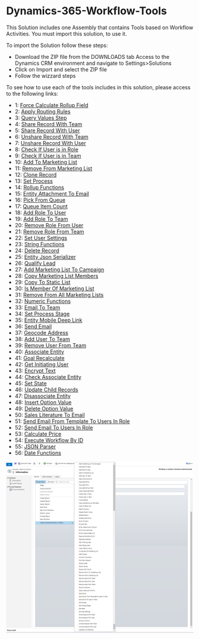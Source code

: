# Dynamics-365-Workflow-Tools
This Solution includes one Assembly that contains Tools based on Workflow Activities.
You must import this solution, to use it.

To import the Solution follow these steps:

* Download the ZIP file from the DOWNLOADS tab
 Access to the Dynamics CRM environment and navigate to Settings>Solutions
* Click on Import and select the ZIP file
* Follow the wizzard steps

To see how to use each of the tools includes in this solution, please access to the following links:
* 1: [Force Calculate Rollup Field](/docs/Force%20Calculate%20Rollup%20Field.md)
* 2: [Apply Routing Rules](/docs/Apply%20Routing%20Rules.md)
* 3: [Query Values Step](/docs/Query%20Values%20Step.md)
* 4: [Share Record With Team](/docs/Share%20Record%20With%20Team.md)
* 5: [Share Record With User](/docs/Share%20Record%20With%20User.md)
* 6: [Unshare Record With Team](/docs/Unshare%20Record%20With%20Team.md)
* 7: [Unshare Record With User](/docs/Unshare%20Record%20With%20User.md)
* 8: [Check If User is in Role](/docs/Check%20If%20User%20is%20in%20Role.md)
* 9: [Check If User is in Team](/docs/Check%20If%20User%20is%20in%20Team.md)
* 10: [Add To Marketing List](/docs/Add%20To%20Marketing%20List.md)
* 11: [Remove From Marketing List](/docs/Remove%20From%20Marketing%20List.md)
* 12: [Clone Record](/docs/Clone%20Record.md)
* 13: [Set Process](/docs/Set%20Process.md)
* 14: [Rollup Functions](/docs/Rollup%20Functions.md)
* 15: [Entity Attachment To Email](/docs/Entity%20Attachment%20To%20Email.md)
* 16: [Pick From Queue](/docs/Pick%20From%20Queue.md)
* 17: [Queue Item Count](/docs/Queue%20Item%20Count.md)
* 18: [Add Role To User](/docs/Add%20Role%20To%20User.md)
* 19: [Add Role To Team](/docs/Add%20Role%20To%20Team.md)
* 20: [Remove Role From User](/docs/Remove%20Role%20From%20User.md)
* 21: [Remove Role From Team](/docs/Remove%20Role%20From%20Team.md)
* 22: [Set User Settings](/docs/Set%20User%20Settings.md)
* 23: [String Functions](/docs/String%20Functions.md)
* 24: [Delete Record](/docs/Delete%20Record.md)
* 25: [Entity Json Serializer](/docs/Entity%20Json%20Serializer.md)
* 26: [Qualify Lead](/docs/Qualify%20Lead.md)
* 27: [Add Marketing List To Campaign](/docs/Add%20Marketing%20List%20To%20Campaign.md)
* 28: [Copy Marketing List Members](/docs/Copy%20Marketing%20List%20Members.md)
* 29: [Copy To Static List](/docs/Copy%20To%20Static%20List.md)
* 30: [Is Member Of Marketing List](/docs/Is%20Member%20Of%20Marketing%20List.md)
* 31: [Remove From All Marketing Lists](/docs/Remove%20From%20All%20Marketing%20Lists.md)
* 32: [Numeric Functions](/docs/Numeric%20Functions.md)
* 33: [Email To Team](/docs/Email%20To%20Team.md)
* 34: [Set Process Stage](/docs/Set%20Process%20Stage.md)
* 35: [Entity Mobile Deep Link](/docs/Entity%20Mobile%20Deep%20Link.md)
* 36: [Send Email](/docs/Send%20Email.md)
* 37: [Geocode Address](/docs/Geocode%20Address.md)
* 38: [Add User To Team](/docs/Add%20User%20To%20Team.md)
* 39: [Remove User From Team](/docs/Remove%20User%20From%20Team.md)
* 40: [Associate Entity](/docs/Associate%20Entity.md)
* 41: [Goal Recalculate](/docs/Goal%20Recalculate.md)
* 42: [Get Initiating User](/docs/Get%20Initiating%20User.md)
* 43: [Encrypt Text](/docs/Encrypt%20Text.md)
* 44: [Check Associate Entity](/docs/Check%20Associate%20Entity.md)
* 45: [Set State](/docs/Set%20State.md)
* 46: [Update Child Records](/docs/Update%20Child%20Records.md)
* 47: [Disassociate Entity](/docs/Disassociate%20Entity.md)
* 48: [Insert Option Value](/docs/Insert%20Option%20Value.md)
* 49: [Delete Option Value](/docs/Delete%20Option%20Value.md)
* 50: [Sales Literature To Email](/docs/Sales%20Literature%20To%20Email.md)
* 51: [Send Email From Template To Users In Role](/docs/SendEmailFromTemplateToUsersInRole.md)
* 52: [Send Email To Users In Role](/docs/SendEmailToUsersInRole.md)
* 53: [Calculate Price](/docs/CalculatePrice.md)
* 54: [Execute Workflow By ID](/docs/ExecuteWorkflowByID.md)
* 55: [JSON Parser](/docs/JSONParser.md)
* 56: [Date Functions](/docs/DateFunctions.md)

![](docs/Home_wf1_46.png)

